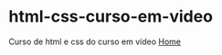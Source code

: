 # html-css-curso-em-video
 Curso de html e css do curso em vídeo
<a href="desafios/desafio10" target="_blank" rel="next">Home</a>